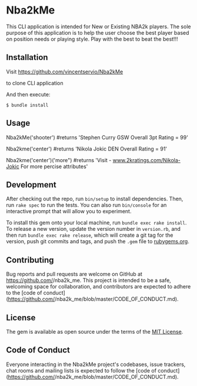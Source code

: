 # Nba2kMe
This CLI application is intended for New or Existing NBA2k players. The sole purpose of this application is to help the user choose the best player based on position needs or playing style. Play with the best to beat the best!!!



## Installation

Visit https://github.com/vincentservio/Nba2kMe

to clone CLI application 


And then execute:

    $ bundle install


## Usage
Nba2kMe('shooter') #returns 'Stephen Curry GSW Overall 3pt Rating = 99'

Nba2kme('center')  #returns 'Nikola Jokic DEN Overall Rating = 91'


Nba2kme('center')('more") #returns 'Visit -  www.2kratings.com/Nikola-Jokic  For more percise attributes'

## Development

After checking out the repo, run `bin/setup` to install dependencies. Then, run `rake spec` to run the tests. You can also run `bin/console` for an interactive prompt that will allow you to experiment.

To install this gem onto your local machine, run `bundle exec rake install`. To release a new version, update the version number in `version.rb`, and then run `bundle exec rake release`, which will create a git tag for the version, push git commits and tags, and push the `.gem` file to [rubygems.org](https://rubygems.org).

## Contributing

Bug reports and pull requests are welcome on GitHub at https://github.com/<github username>/nba2k_me. This project is intended to be a safe, welcoming space for collaboration, and contributors are expected to adhere to the [code of conduct](https://github.com/<github username>/nba2k_me/blob/master/CODE_OF_CONDUCT.md).


## License

The gem is available as open source under the terms of the [MIT License](https://opensource.org/licenses/MIT).

## Code of Conduct

Everyone interacting in the Nba2kMe project's codebases, issue trackers, chat rooms and mailing lists is expected to follow the [code of conduct](https://github.com/<github vincentservio>/nba2k_me/blob/master/CODE_OF_CONDUCT.md).
